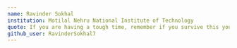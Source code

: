 ```yaml
---
name: Ravinder Sokhal
institution: Motilal Nehru National Institute of Technology
quote: If you are having a tough time, remember if you survive this you get to tell others about it. Now Smile...
github_user: RavinderSokhal7
---
```

